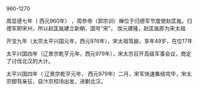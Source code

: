 
960-1270


周显德七年（ 西元960年） ，周恭帝（郭宗训）禅位于归德军节度使赵匡胤。归德军即宋州，所以赵匡胤建立新朝，国号“宋”，
改元建隆，赵匡胤即为宋太祖


开宝九年（太宗太平兴国元年，西元976年），宋太祖驾崩，享年49岁，在位17年

太平兴国四年（辽景宗乾亨元年，西元979年），宋太宗召开高级军事会议，商定了讨伐北汉的大计。 

太平兴国四年（ 辽景宗乾亨元年， 西元979年）二月，宋军快速集结完毕，宋太宗御驾亲征，自汴京校场出发，进剿北汉。

